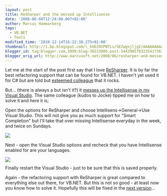 ```yaml
---
layout: post
title: ReSharper and the messed up Intellisense
date: '2008-06-04T12:24:00.007+02:00'
author: Marcus Hammarberg
tags:
  - VB.NET
  - Tools
modified_time: '2010-12-14T16:22:38.275+01:00'
thumbnail: http://1.bp.blogspot.com/\_kkDJOSPNTLs/SEZwgxjljgI/AAAAAAAAAUQ/XzCpmdZ2llY/s72-c/resharper.JPG
blogger_id: tag:blogger.com,1999:blog-36533086.post-5443905703235417361
blogger_orig_url: http://www.marcusoft.net/2008/06/resharper-and-messed-up-intellisense.html
---
```



<div>

<div>

Let me at the start of the post first say that I love
[ReSharper](http://www.jetbrains.com/resharper/index.html). It is by far
the best refactoring support that can be found for VB.NET. I haven't yet
used it for C# but are told but [esteemed
colleague](http://blogg.joakimsunden.se/) that it rocks.

But... (there is always a but isn't it?) it [messes up the Intellisense
in my Visual
Studio](http://www.marcusoft.net/2008/05/visual-studio-2008-intellisense-not.html).
The same colleague (kudos to Jocke) tipped me on how to solve it and
here it is;

Open the options for ReSharper and choose Intellisens-\>General-\>Use
Visual Studio. This will not give you as much support for "Smart
Completion" but I'll take that over missing Intellisense everyday in the
week, and twice on Sundays.

</div>


<img
src="http://1.bp.blogspot.com/_kkDJOSPNTLs/SEZwgxjljgI/AAAAAAAAAUQ/XzCpmdZ2llY/s400/resharper.JPG"
id="BLOGGER_PHOTO_ID_5207973727461281282"
style="DISPLAY: block; MARGIN: 0px auto 10px; CURSOR: hand; TEXT-ALIGN: center"
data-border="0" />

<div>

</div>

<div>

Next - open the Visual Studio options and recheck that you have
Intellisense enabled for are your languages.

</div>

<div>


<img
src="http://3.bp.blogspot.com/_kkDJOSPNTLs/SEZwkymPxgI/AAAAAAAAAUY/co4RoBPkhlw/s400/resharper2.JPG"
id="BLOGGER_PHOTO_ID_5207973796460348930"
style="DISPLAY: block; MARGIN: 0px auto 10px; CURSOR: hand; TEXT-ALIGN: center"
data-border="0" />
Finally restart the Visual Studio - just to be sure that this is saved
properly.

Again - the refactoring support with ReSharper is great compared to
everything else out there, for VB.NET. But this is not so good - at
least now you know how to solve it. Hopefully this will be fixed in the
[next
version](http://www.jetbrains.net/confluence/display/ReSharper/ReSharper+4.0+EAP+Notes)...

</div>

</div>
